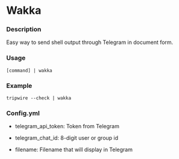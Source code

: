 # Wakka
### Description
Easy way to send shell output through Telegram in document form.
### Usage
`[command] | wakka`
### Example
`tripwire --check | wakka`
### Config.yml
- telegram_api_token: Token from Telegram

- telegram_chat_id: 8-digit user or group id

- filename: Filename that will display in Telegram
